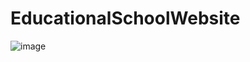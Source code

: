 # EducationalSchoolWebsite

![image](https://user-images.githubusercontent.com/59704327/179176770-d9455df6-93aa-487e-b3e4-9a411682e2c1.png)
